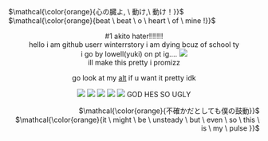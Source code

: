 <p align="left">
$\mathcal{\color{orange}{心の臓よ, \ 動け,\ 動け！}}$ <br> $\mathcal{\color{orange}{beat \ beat \ o \ heart \ of \ mine !}}$
</p>

<p align="center">
#1 akito hater!!!!!!! 
<br> hello i am github userr winterrstory i am dying bcuz of school ty
<br> i go by lowell(yuki) on pt ig.... <img src="https://cdn.discordapp.com/attachments/721694456859983894/1279168463633518654/image.png?ex=66d375f7&is=66d22477&hm=32d0838cece7a588e4141849474b0c3cdbf77b6f31be108d63f25995eeffd69c&"/>
<br> ill make this pretty i promizz
</p>

<div align="center">
  
go look at my [alt](https://github.com/fuyunohanashi) if u want it pretty idk
</div>

<p align="center">
<img src="https://media1.tenor.com/m/39aIuAIYANcAAAAC/akito-akito-shinonome.gif"/> 
<img src="https://media1.tenor.com/m/hKn-2mEKIYUAAAAd/roblox-hop-on-roblox.gif"/>
<img src="https://media1.tenor.com/m/BEE3-J5ShAEAAAAC/akito-shinonome-go-away.gif"/>
<img src="https://media1.tenor.com/m/vgdM06OiqdkAAAAC/project-sekai-sekai.gif"/>
<img src="https://media1.tenor.com/m/g1sANXCwy4UAAAAC/akito-shinonome.gif"/> GOD HES SO UGLY
</p>

<p align="right">
$\mathcal{\color{orange}{不確かだとしても僕の鼓動}}$ <br> $\mathcal{\color{orange}{it \ might \ be \ unsteady \ but \ even \ so \ this \ is \ my \ pulse }}$
</p>

